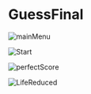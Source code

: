 # GuessFinal
![mainMenu](https://user-images.githubusercontent.com/54285200/134798867-976bc2ad-d575-4eb0-994c-a9699a84e8ee.jpg)

![Start](https://user-images.githubusercontent.com/54285200/134798876-a566009c-ad50-4284-9e78-f64ad9b70119.jpg)

![perfectScore](https://user-images.githubusercontent.com/54285200/134798884-72598edc-cf12-47d3-b98e-b6e64f77df03.jpg)

![LifeReduced](https://user-images.githubusercontent.com/54285200/134798893-77b9e5ff-974f-45c6-a3b6-f8744f37b941.jpg)
